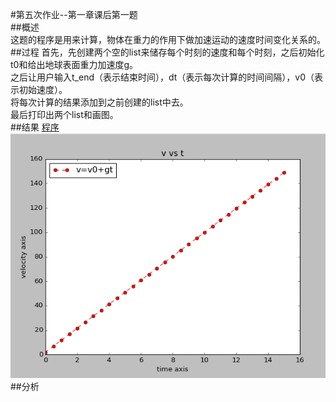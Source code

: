 #第五次作业--第一章课后第一题  
##概述  
这题的程序是用来计算，物体在重力的作用下做加速运动的速度时间变化关系的。
##过程
首先，先创建两个空的list来储存每个时刻的速度和每个时刻，之后初始化t0和给出地球表面重力加速度g。  
之后让用户输入t_end（表示结束时间），dt（表示每次计算的时间间隔），v0（表示初始速度）。  
将每次计算的结果添加到之前创建的list中去。  
最后打印出两个list和画图。  
##结果
[程序](https://github.com/CrossV/computationalphysics_N2013301020067/blob/master/%E7%AC%AC%E4%BA%94%E6%AC%A1%E4%BD%9C%E4%B8%9A.py)  
![效果图](https://github.com/CrossV/computationalphysics_N2013301020067/blob/master/%E7%AC%AC%E4%BA%94%E6%AC%A1%E4%BD%9C%E4%B8%9A.png)  
##分析
